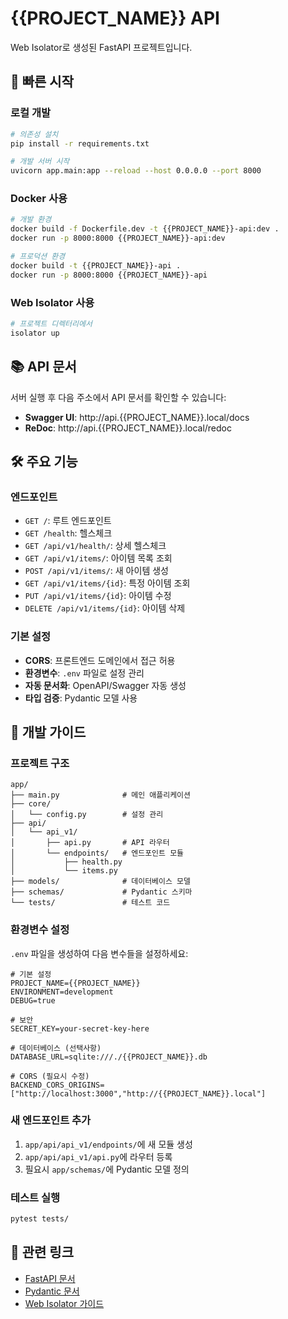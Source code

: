 # {{PROJECT_NAME}} API

Web Isolator로 생성된 FastAPI 프로젝트입니다.

## 🚀 빠른 시작

### 로컬 개발
```bash
# 의존성 설치
pip install -r requirements.txt

# 개발 서버 시작
uvicorn app.main:app --reload --host 0.0.0.0 --port 8000
```

### Docker 사용
```bash
# 개발 환경
docker build -f Dockerfile.dev -t {{PROJECT_NAME}}-api:dev .
docker run -p 8000:8000 {{PROJECT_NAME}}-api:dev

# 프로덕션 환경
docker build -t {{PROJECT_NAME}}-api .
docker run -p 8000:8000 {{PROJECT_NAME}}-api
```

### Web Isolator 사용
```bash
# 프로젝트 디렉터리에서
isolator up
```

## 📚 API 문서

서버 실행 후 다음 주소에서 API 문서를 확인할 수 있습니다:

- **Swagger UI**: http://api.{{PROJECT_NAME}}.local/docs
- **ReDoc**: http://api.{{PROJECT_NAME}}.local/redoc

## 🛠️ 주요 기능

### 엔드포인트
- `GET /`: 루트 엔드포인트
- `GET /health`: 헬스체크
- `GET /api/v1/health/`: 상세 헬스체크
- `GET /api/v1/items/`: 아이템 목록 조회
- `POST /api/v1/items/`: 새 아이템 생성
- `GET /api/v1/items/{id}`: 특정 아이템 조회
- `PUT /api/v1/items/{id}`: 아이템 수정
- `DELETE /api/v1/items/{id}`: 아이템 삭제

### 기본 설정
- **CORS**: 프론트엔드 도메인에서 접근 허용
- **환경변수**: `.env` 파일로 설정 관리
- **자동 문서화**: OpenAPI/Swagger 자동 생성
- **타입 검증**: Pydantic 모델 사용

## 🔧 개발 가이드

### 프로젝트 구조
```
app/
├── main.py              # 메인 애플리케이션
├── core/
│   └── config.py        # 설정 관리
├── api/
│   └── api_v1/
│       ├── api.py       # API 라우터
│       └── endpoints/   # 엔드포인트 모듈
│           ├── health.py
│           └── items.py
├── models/              # 데이터베이스 모델
├── schemas/             # Pydantic 스키마
└── tests/               # 테스트 코드
```

### 환경변수 설정
`.env` 파일을 생성하여 다음 변수들을 설정하세요:

```env
# 기본 설정
PROJECT_NAME={{PROJECT_NAME}}
ENVIRONMENT=development
DEBUG=true

# 보안
SECRET_KEY=your-secret-key-here

# 데이터베이스 (선택사항)
DATABASE_URL=sqlite:///./{{PROJECT_NAME}}.db

# CORS (필요시 수정)
BACKEND_CORS_ORIGINS=["http://localhost:3000","http://{{PROJECT_NAME}}.local"]
```

### 새 엔드포인트 추가
1. `app/api/api_v1/endpoints/`에 새 모듈 생성
2. `app/api/api_v1/api.py`에 라우터 등록
3. 필요시 `app/schemas/`에 Pydantic 모델 정의

### 테스트 실행
```bash
pytest tests/
```

## 🔗 관련 링크
- [FastAPI 문서](https://fastapi.tiangolo.com/)
- [Pydantic 문서](https://docs.pydantic.dev/)
- [Web Isolator 가이드](../../docs/getting-started.md)